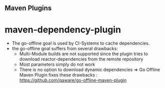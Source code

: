 ## Maven Plugins


# maven-dependency-plugin

 - The go-offline goal is used by CI-Systems to cache dependencies.
 - the go-offline goal suffers from several drawbacks:
	- Multi-Module builds are not supported since the plugin tries to download reactor-dependencies from the remote repository
	- Most parameters simply do not work
	- There is no option to download dynamic dependencies
	=> Go Offline Maven Plugin fixes these drawbacks : https://github.com/qaware/go-offline-maven-plugin

